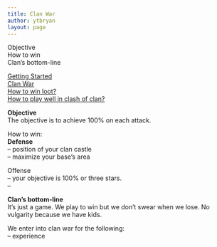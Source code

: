 ```yaml
---
title: Clan War
author: ytbryan
layout: page
---
```

Objective  
How to win  
Clan&#8217;s bottom-line

<p class="bg-info">
  <a href="/earthling-getting-started">Getting Started</a><br /> <a href="/clan-war">Clan War</a><br /> <a href="/win-loot">How to win loot?<br /> </a><a href="/play-clash-of-clan">How to play well in clash of clan?</a>
</p>

**Objective**  
The objective is to achieve 100% on each attack.

How to win:  
**Defense**  
&#8211; position of your clan castle  
&#8211; maximize your base&#8217;s area

Offense  
&#8211; your objective is 100% or three stars.  
&#8211;

**Clan&#8217;s bottom-line**  
It&#8217;s just a game. We play to win but we don&#8217;t swear when we lose. No vulgarity because we have kids.

We enter into clan war for the following:  
&#8211; experience